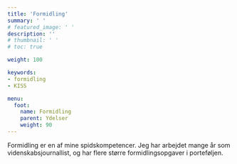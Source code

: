 ```yaml
---
title: 'Formidling'
summary: ' '
# featured_image: ' '
description: ''
# thumbnail: ' '
# toc: true

weight: 100

keywords:
- formidling
- KISS

menu:
  foot:
    name: Formidling
    parent: Ydelser
    weight: 90
---
```


Formidling er en af mine spidskompetencer. Jeg har arbejdet mange år som videnskabsjournallist, og har flere større formidlingsopgaver i porteføljen. 
